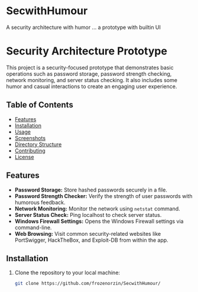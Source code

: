# SecwithHumour
A security architecture with humor ... a prototype with builtin UI



# Security Architecture Prototype

This project is a security-focused prototype that demonstrates basic operations such as password storage, password strength checking, network monitoring, and server status checking. It also includes some humor and casual interactions to create an engaging user experience.

## Table of Contents

- [Features](#features)
- [Installation](#installation)
- [Usage](#usage)
- [Screenshots](#screenshots)
- [Directory Structure](#directory-structure)
- [Contributing](#contributing)
- [License](#license)

## Features

- **Password Storage:** Store hashed passwords securely in a file.
- **Password Strength Checker:** Verify the strength of user passwords with humorous feedback.
- **Network Monitoring:** Monitor the network using `netstat` command.
- **Server Status Check:** Ping localhost to check server status.
- **Windows Firewall Settings:** Opens the Windows Firewall settings via command-line.
- **Web Browsing:** Visit common security-related websites like PortSwigger, HackTheBox, and Exploit-DB from within the app.

## Installation

1. Clone the repository to your local machine:
   ```bash
   git clone https://github.com/frozenorzin/SecwithHumour/
